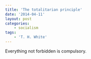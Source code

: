 ```yaml
---
title: 'The totalitarian principle'
date: '2014-04-11'
layout: post
categories:
    - socialism
tags:
    - 'T. H. White'
---
```


Everything not forbidden is compulsory.